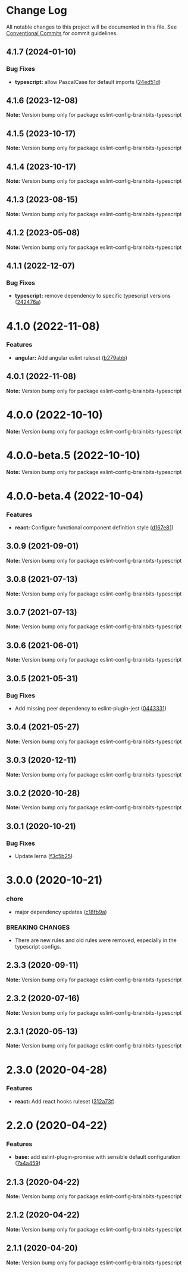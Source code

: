 # Change Log

All notable changes to this project will be documented in this file.
See [Conventional Commits](https://conventionalcommits.org) for commit guidelines.

## 4.1.7 (2024-01-10)


### Bug Fixes

* **typescript:** allow PascalCase for default imports ([24ed51d](https://github.com/brainbits/eslint-config-brainbits/commit/24ed51d4b3d498c92327bf6bf5543904c65c07b5))





## 4.1.6 (2023-12-08)

**Note:** Version bump only for package eslint-config-brainbits-typescript





## 4.1.5 (2023-10-17)

**Note:** Version bump only for package eslint-config-brainbits-typescript





## 4.1.4 (2023-10-17)

**Note:** Version bump only for package eslint-config-brainbits-typescript





## 4.1.3 (2023-08-15)

**Note:** Version bump only for package eslint-config-brainbits-typescript





## 4.1.2 (2023-05-08)

**Note:** Version bump only for package eslint-config-brainbits-typescript





## 4.1.1 (2022-12-07)


### Bug Fixes

* **typescript:** remove dependency to specific typescript versions ([242476a](https://github.com/brainbits/eslint-config-brainbits/commit/242476a6f08bf256f74ecf9a88a56ced1ccd63d8))





# 4.1.0 (2022-11-08)


### Features

* **angular:** Add angular eslint ruleset ([b279abb](https://github.com/brainbits/eslint-config-brainbits/commit/b279abb5effae7153038fa2ab4d3850b326dc397))





## 4.0.1 (2022-11-08)

**Note:** Version bump only for package eslint-config-brainbits-typescript





# 4.0.0 (2022-10-10)

**Note:** Version bump only for package eslint-config-brainbits-typescript





# 4.0.0-beta.5 (2022-10-10)

**Note:** Version bump only for package eslint-config-brainbits-typescript





# 4.0.0-beta.4 (2022-10-04)


### Features

* **react:** Configure functional component definition style ([d167e81](https://github.com/brainbits/eslint-config-brainbits/commit/d167e81b04f14dafac47c2087e16ce60ad3a2a62))





## 3.0.9 (2021-09-01)

**Note:** Version bump only for package eslint-config-brainbits-typescript





## 3.0.8 (2021-07-13)

**Note:** Version bump only for package eslint-config-brainbits-typescript





## 3.0.7 (2021-07-13)

**Note:** Version bump only for package eslint-config-brainbits-typescript





## 3.0.6 (2021-06-01)

**Note:** Version bump only for package eslint-config-brainbits-typescript





## 3.0.5 (2021-05-31)


### Bug Fixes

* Add missing peer dependency to eslint-plugin-jest ([0443331](https://github.com/brainbits/eslint-config-brainbits/commit/0443331145e725022703e0dd94f01f2ec1ee787e))





## 3.0.4 (2021-05-27)

**Note:** Version bump only for package eslint-config-brainbits-typescript





## 3.0.3 (2020-12-11)

**Note:** Version bump only for package eslint-config-brainbits-typescript





## 3.0.2 (2020-10-28)

**Note:** Version bump only for package eslint-config-brainbits-typescript





## 3.0.1 (2020-10-21)


### Bug Fixes

* Update lerna ([f3c5b25](https://github.com/brainbits/eslint-config-brainbits/commit/f3c5b2595ba8b1c33182447860750e60a2d7e964))





# 3.0.0 (2020-10-21)


### chore

* major dependency updates ([c18fb9a](https://github.com/brainbits/eslint-config-brainbits/commit/c18fb9a79b4e47b6623c3e3e077fa3c867a80f14))


### BREAKING CHANGES

* There are new rules and old rules were removed, especially in the typescript configs.





## 2.3.3 (2020-09-11)

**Note:** Version bump only for package eslint-config-brainbits-typescript





## 2.3.2 (2020-07-16)

**Note:** Version bump only for package eslint-config-brainbits-typescript





## 2.3.1 (2020-05-13)

**Note:** Version bump only for package eslint-config-brainbits-typescript





# 2.3.0 (2020-04-28)


### Features

* **react:** Add react hooks ruleset ([312a73f](https://github.com/brainbits/eslint-config-brainbits/commit/312a73f16e3ed6e650c119abdcb0280d37944576))





# 2.2.0 (2020-04-22)


### Features

* **base:** add eslint-plugin-promise with sensible default configuration ([7a4a459](https://github.com/brainbits/eslint-config-brainbits/commit/7a4a4592bf670da067dacc0ec0f99b8b4d365f6c))





## 2.1.3 (2020-04-22)

**Note:** Version bump only for package eslint-config-brainbits-typescript





## 2.1.2 (2020-04-22)

**Note:** Version bump only for package eslint-config-brainbits-typescript





## 2.1.1 (2020-04-20)

**Note:** Version bump only for package eslint-config-brainbits-typescript
